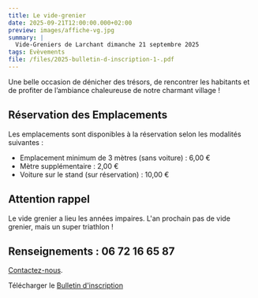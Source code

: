 ```yaml
---
title: Le vide-grenier
date: 2025-09-21T12:00:00.000+02:00
preview: images/affiche-vg.jpg
summary: |
  Vide-Greniers de Larchant dimanche 21 septembre 2025
tags: Evèvements
file: /files/2025-bulletin-d-inscription-1-.pdf
---
```

Une belle occasion de dénicher des trésors, de rencontrer les habitants et de profiter de l’ambiance chaleureuse de notre charmant village !

## Réservation des Emplacements

Les emplacements sont disponibles à la réservation selon les modalités suivantes :

* Emplacement minimum de 3 mètres (sans voiture) : 6,00 €
* Mètre supplémentaire : 2,00 €
* Voiture sur le stand (sur réservation) : 10,00 €

## Attention rappel
Le vide grenier a lieu les années impaires. L'an prochain pas de vide grenier, mais un super triathlon !



## Renseignements : 06 72 16 65 87
[Contactez-nous](larchantanimation@gmail.com).

Télécharger le [Bulletin d'inscription](https://larchantanimation.fr/files/2025-bulletin-d-inscription-1-.pdf)
